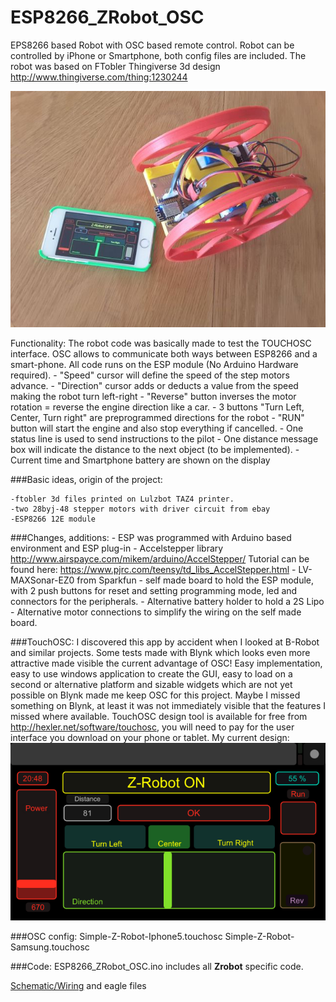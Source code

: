 # ESP8266_ZRobot_OSC

EPS8266 based Robot with OSC based remote control. Robot can be controlled by iPhone or Smartphone, both config files are included.
The robot was based on FTobler Thingiverse 3d design http://www.thingiverse.com/thing:1230244

![alt tag](pics/zrobot.jpg)

Functionality: The robot code was basically made to test the TOUCHOSC interface. OSC allows to communicate both 
			   ways between ESP8266 and a smart-phone. All code runs on the ESP module (No Arduino Hardware required).
	- "Speed" cursor will define the speed of the step motors advance.
	- "Direction" cursor adds or deducts a value from the speed making the robot turn left-right
	- "Reverse" button inverses the motor rotation = reverse the engine direction like a car.
	- 3 buttons "Turn Left, Center, Turn right" are preprogrammed directions for the robot
	- "RUN" button will start the engine and also stop everything if cancelled.
	- One status line is used to send instructions to the pilot
	- One distance message box will indicate the distance to the next object (to be implemented).
	- Current time and Smartphone battery are shown on the display

###Basic ideas, origin of the project:
	
	-ftobler 3d files printed on Lulzbot TAZ4 printer.
	-two 28byj-48 stepper motors with driver circuit from ebay
	-ESP8266 12E module
	
###Changes, additions:
	- ESP was programmed with Arduino based environment and ESP plug-in
	- Accelstepper library http://www.airspayce.com/mikem/arduino/AccelStepper/
	  Tutorial can be found here: https://www.pjrc.com/teensy/td_libs_AccelStepper.html
	- LV-MAXSonar-EZ0 from Sparkfun
	- self made board to hold the ESP module, with 2 push buttons for reset and setting programming mode, 
	  led and connectors for the peripherals.
	- Alternative battery holder to hold a 2S Lipo
	- Alternative motor connections to simplify the wiring on the self made board.

###TouchOSC: 
	I discovered this app by accident when I looked at B-Robot and similar projects. Some tests made with 
	Blynk which looks even more attractive made visible the current advantage of OSC! Easy implementation,
	easy to use windows application to create the GUI, easy to load on a second or alternative platform 
	and sizable widgets which are not yet possible on Blynk made me keep OSC for this project. Maybe I 
	missed something on Blynk, at least it was not immediately visible that the features I missed where 
	available. TouchOSC design tool is available for free from http://hexler.net/software/touchosc, you 
	will need to pay for the user interface you download on your phone or tablet. 
	My current design:
	![alt tag](pics/osc_display.png)


###OSC config: 
			Simple-Z-Robot-Iphone5.touchosc
			Simple-Z-Robot-Samsung.touchosc
	
###Code: ESP8266_ZRobot_OSC.ino includes all __Zrobot__ specific code.

[Schematic/Wiring](schematic.pdf) and eagle files
			
